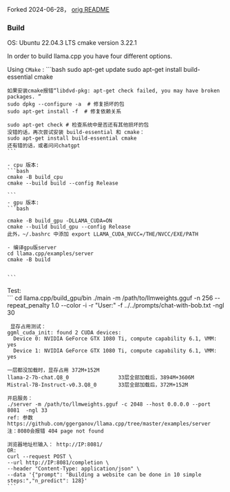 Forked 2024-06-28， [orig README](README.orig.md)

### Build
OS: Ubuntu 22.04.3 LTS
cmake version 3.22.1

In order to build llama.cpp you have four different options.

Using `CMake` : 
    ```bash
    sudo apt-get update
    sudo apt-get install build-essential cmake

    如果安装cmake报错“libdvd-pkg: apt-get check failed, you may have broken packages. ”
    sudo dpkg --configure -a  # 修复损坏的包
    sudo apt-get install -f  # 修复依赖关系

    sudo apt-get check # 检查系统中是否还有其他损坏的包
    没错的话，再次尝试安装 build-essential 和 cmake：
    sudo apt-get install build-essential cmake
    还有错的话，或者问问chatgpt
    ```

    - cpu 版本:
    ```bash
    cmake -B build_cpu
    cmake --build build --config Release
    
    ```
    - gpu 版本:
    ```bash

    cmake -B build_gpu -DLLAMA_CUDA=ON
    cmake --build build_gpu --config Release 
    此外，~/.bashrc 中添加 export LLAMA_CUDA_NVCC=/THE/NVCC/EXE/PATH

    - 编译gpu版server
    cd llama.cpp/examples/server
    cmake -B build
    
    
    ```
Test:  
    ```
    cd llama.cpp/build_gpu/bin
     ./main -m /path/to/llmweights.gguf -n 256 --repeat_penalty 1.0 --color -i -r "User:" -f ../../prompts/chat-with-bob.txt -ngl 30
     
     显存占用测试：
    ggml_cuda_init: found 2 CUDA devices:
      Device 0: NVIDIA GeForce GTX 1080 Ti, compute capability 6.1, VMM: yes
      Device 1: NVIDIA GeForce GTX 1080 Ti, compute capability 6.1, VMM: yes
    
    一层都没加载时，显存占用 372M+152M    
    llama-2-7b-chat.Q8_0                33层全部加载后，3894M+3606M  
    Mistral-7B-Instruct-v0.3.Q8_0       33层全部加载后，372M+152M  

    开启服务：
    ./server -m /path/to/llmweights.gguf -c 2048 --host 0.0.0.0 --port 8081  -ngl 33
    ref: 参数 https://github.com/ggerganov/llama.cpp/tree/master/examples/server
    注：8080会报错 404 page not found

    浏览器地址栏输入： http://IP:8081/
    OR:
    curl --request POST \
    --url http://IP:8081/completion \
    --header "Content-Type: application/json" \
    --data '{"prompt": "Building a website can be done in 10 simple steps:","n_predict": 128}'
    ```


     
